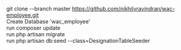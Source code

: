 git clone --branch master https://github.com/nikhilvravindran/wac-employee.git <br>
Create Database 'wac_employee' <br>
run composer update <br>
run php artisan migrate <br>
run php artisan db:seed --class=DesignationTableSeeder <br>
                       
